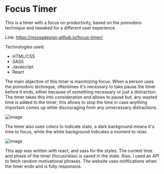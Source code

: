 # Focus Timer

This is a timer with a focus on productivity, based on the pomodoro technique and tweaked for a different user experience.

Link: https://msosadesign.github.io/focus-timer/

Technologies used:
- HTML/CSS
- SASS
- Javascript
- React

The main objective of this timer is maximizing focus. When a person uses the pomodoro technique, oftentimes it's necessary to take pause the timer before it ends, either because of something necessary or just a distraction. The timer takes this into consideration and allows to pause but, any wasted time is added to the timer; this allows to stop the time in case anything important comes up while discouraging from any unnecessary distractions.

![image](https://github.com/msosadesign/focus-timer/assets/59977013/cadb9525-e6b1-427c-91bc-99f1f826a4cd)

The timer also uses colors to indicate state, a dark background means it's time to focus, while the white background indicates a moment to relax.

![image](https://github.com/msosadesign/focus-timer/assets/59977013/d7c74815-b789-494e-af01-4f08ff42010c)

This app was written with react, and sass for the styles. The current time and phase of the timer (focus/relax) is saved in the state. Also, I used an API to fetch random motivational phrases. The website uses notifications when the timer ends and is fully responsive.
